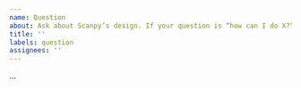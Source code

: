 ```yaml
---
name: Question
about: Ask about Scanpy’s design. If your question is “how can I do X?”, then please ask it in https://scanpy.discourse.group/
title: ''
labels: question
assignees: ''
---
```


<!--
If you want to know how to use Scanpy, please ask in https://scanpy.discourse.group/
If you want to know about design decisions and the like, please ask below:
-->
...
